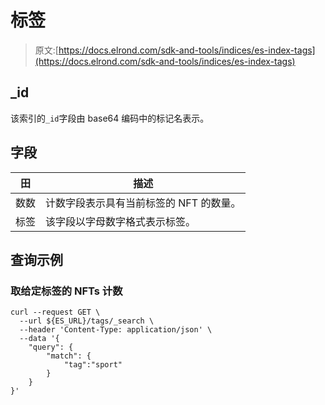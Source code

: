 # 标签

> 原文:[https://docs.elrond.com/sdk-and-tools/indices/es-index-tags](https://docs.elrond.com/sdk-and-tools/indices/es-index-tags)

 ## _id

该索引的`_id`字段由 base64 编码中的标记名表示。

## 字段

| 田 | 描述 |
| --- | --- |
| 数数 | 计数字段表示具有当前标签的 NFT 的数量。 |
| 标签 | 该字段以字母数字格式表示标签。 |

## 查询示例

### 取给定标签的 NFTs 计数

```
curl --request GET \
  --url ${ES_URL}/tags/_search \
  --header 'Content-Type: application/json' \
  --data '{
    "query": {
        "match": {
            "tag":"sport"
        }
    }
}' 
```